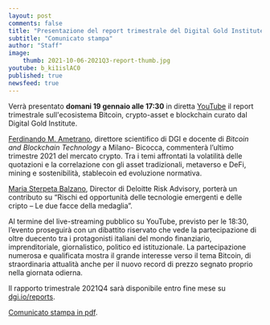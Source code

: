 ```yaml
---
layout: post
comments: false
title: "Presentazione del report trimestrale del Digital Gold Institute"
subtitle: "Comunicato stampa" 
author: "Staff"
image:
    thumb: 2021-10-06-2021Q3-report-thumb.jpg
youtube: b_ki1islAC0
published: true
newsfeed: true
---
```


Verrà presentato **domani 19 gennaio alle 17:30**
in diretta [YouTube](https://youtu.be/b_ki1islAC0) il report trimestrale sull'ecosistema
Bitcoin, crypto-asset e blockchain curato dal Digital Gold Institute.

[Ferdinando M. Ametrano](https://ametrano.net/it/about/), direttore scientifico di DGI e
docente di _Bitcoin and Blockchain Technology_ a Milano- Bicocca, commenterà l’ultimo
trimestre 2021 del mercato crypto. Tra i temi affrontati la volatilità delle quotazioni e
la correlazione con gli asset tradizionali, metaverso e DeFi, mining e sostenibilità,
stablecoin ed evoluzione normativa.

[Maria Sterpeta Balzano](https://www.linkedin.com/in/maria-sterpeta-balzano-1a6a5920),
Director di Deloitte Risk Advisory, porterà un contributo su “Rischi ed opportunità delle
tecnologie emergenti e delle cripto – Le due facce della medaglia”.

Al termine del live-streaming pubblico su YouTube, previsto per le 18:30, l’evento proseguirà con un dibattito riservato che vede la partecipazione di oltre duecento tra i protagonisti italiani del mondo finanziario, imprenditoriale, giornalistico, politico ed istituzionale. La partecipazione numerosa e qualificata mostra il grande interesse verso il tema Bitcoin, di straordinaria attualità anche per il nuovo record di prezzo segnato proprio nella giornata odierna.

Il rapporto trimestrale 2021Q4 sarà disponibile entro fine mese su
[dgi.io/reports]({{site.baseurl}}/reports).

[Comunicato stampa in pdf]({{site.baseurl}}/docs/20220118-comunicato-stampa-report-dgi.pdf).
